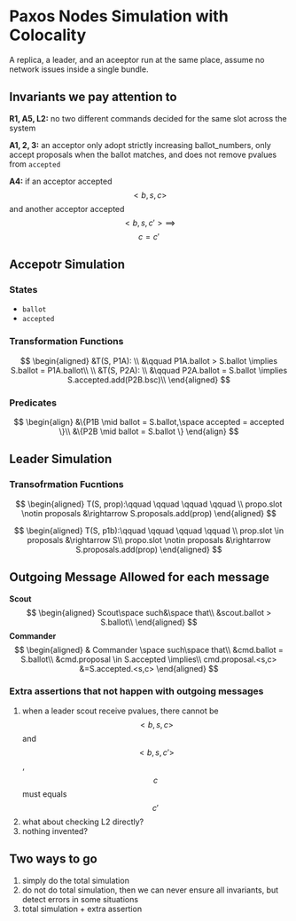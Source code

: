 # Paxos Nodes Simulation with Colocality

A replica, a leader, and an aceeptor run at the same place, assume no network issues inside a single bundle.



## Invariants we pay attention to

**R1, A5, L2:** no two different commands decided for the same slot across the system

**A1, 2, 3:** an acceptor only adopt strictly increasing ballot_numbers, only accept proposals when the ballot matches, and does not remove pvalues from ```accepted```

**A4:** if an acceptor accepted $$<b,s,c>$$ and another acceptor accepted $$<b,s,c'>\implies$$ $$c = c'$$



## Accepotr Simulation

### States

- ```ballot```
- ```accepted```

### Transformation Functions

$$
\begin{aligned}
&T(S, P1A): \\
&\qquad P1A.ballot > S.ballot \implies S.ballot = P1A.ballot\\
\\
&T(S, P2A): \\
&\qquad P2A.ballot = S.ballot \implies S.accepted.add(P2B.bsc)\\
\end{aligned}
$$

### Predicates

$$
\begin{align}
&\{P1B \mid ballot = S.ballot,\space accepted = accepted \}\\
&\{P2B \mid ballot = S.ballot \}
\end{align}
$$



## Leader Simulation

### Transofrmation Fucntions

$$
\begin{aligned}
T(S, prop):\qquad \qquad \qquad \qquad \\
propo.slot \notin proposals &\rightarrow S.proposals.add(prop)
\end{aligned}
$$

$$
\begin{aligned}
T(S, p1b):\qquad \qquad \qquad \qquad \\
prop.slot \in proposals &\rightarrow S\\
propo.slot \notin proposals &\rightarrow S.proposals.add(prop)
\end{aligned}
$$

## Outgoing Message Allowed for each message

**Scout**
$$
\begin{aligned}
Scout\space such&\space that\\
&scout.ballot > S.ballot\\
\end{aligned}
$$
**Commander**
$$
\begin{aligned}
& Commander \space such\space that\\
&cmd.ballot = S.ballot\\
&cmd.proposal \in S.accepted \implies\\ cmd.proposal.<s,c> &=S.accepted.<s,c>
\end{aligned}
$$


### Extra assertions that not happen with outgoing messages

1. when a leader scout receive pvalues, there cannot be $$<b,s,c>$$ and $$<b,s,c'>$$ , $$c$$ must equals $$c'$$
2. what about checking L2 directly?
3. nothing invented?



## Two ways to go

1. simply do the total simulation
2. do not do total simulation, then we can never ensure all invariants, but detect errors in some situations
3. total simulation + extra assertion